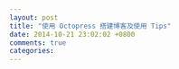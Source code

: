 ```yaml
---
layout: post
title: "使用 Octopress 搭建博客及使用 Tips"
date: 2014-10-21 23:02:02 +0800
comments: true
categories: 
---
```

